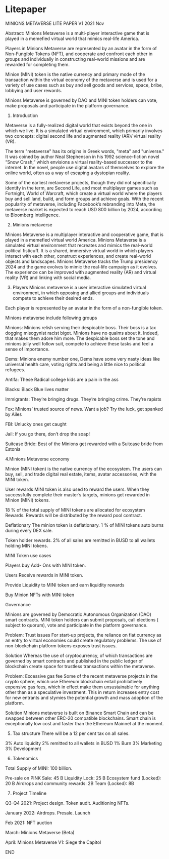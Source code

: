 # Litepaper
 


MINIONS METAVERSE 
LITE PAPER V1
2021 Nov


Abstract: Minions Metaverse is a  multi-player interactive game that is played in a memefied virtual world that mimics real-life America.  

Players in Minions Metaverse are represented by an avatar in the form of Non-Fungible Tokens (NFT), and cooperate and confront each other in groups and individually in constructing real-world missions and are rewarded for completing them.

Minion (MINI) token is the native currency and primary mode of the transaction within the virtual economy of the metaverse and is used for a variety of use cases such as buy and sell goods and services, space, bribe, lobbying and user rewards. 

Minions Metaverse is governed by DAO and MINI token holders can vote, make proposals and participate in the platform governance. 



1.	Introduction

Metaverse is a fully-realized digital world that exists beyond the one in which we live. It is a simulated virtual environment, which primarily involves two concepts: digital second life and augmented reality (AR)/ virtual reality (VR).  

The term "metaverse" has its origins in Greek words, "meta" and "universe." It was coined by author Neal Stephenson in his 1992 science-fiction novel “Snow Crash,” which envisions a virtual reality-based successor to the internet. In the novel, people use digital avatars of themselves to explore the online world, often as a way of escaping a dystopian reality. 

Some of the earliest metaverse projects, though they did not specifically identify in the term, are  Second Life, and most multiplayer games such as Fortnight, World of Warcraft, which create a virtual world where the players buy and sell land, build, and form groups and achieve goals.
With the recent popularity of metaverse, including Facebook’s rebranding into Meta, the metaverse market is expected to reach USD 800 billion by 2024, according to Bloomberg Intelligence. 


2.	Minions metaverse 

Minions Metaverse is a  multiplayer interactive and cooperative game, that is played in a memefied virtual world America. Minions Metaverse is a simulated virtual environment that recreates and mimics the real-world political fisticuff. 
It is a shared, immersive virtual world in which players interact with each other, construct experiences, and create real-world objects and landscapes. Minions Metaverse tracks the Trump presidency 2024 and the game evolves to mimic the real-life campaign as it evolves. 
The experience can be improved with augmented reality (AR) and virtual reality (VR) and linking with social media.



3.	Players
Minions metaverse is a user interactive simulated virtual environment, in which opposing and allied groups and individuals compete to achieve their desired ends. 

Each player is represented by an avatar in the form of a non-fungible token.

Minions metaverse include following groups

 Minions: Minions relish serving their despicable boss.
Their boss is a tax dogging misogynist racist bigot. Minions have no qualms about it. Indeed, that makes them adore him more.
The despicable boss set the tone and minions jolly well follow suit, compete to achieve these tasks and feel a sense of importance. 


Dems: Minions enemy number one,  Dems have some very nasty ideas like universal health care, voting rights and being a little nice to political refugees.

 Antifa: These Radical college kids are a pain in the ass

Blacks: Black Blue lives matter

Immigrants: They’re bringing drugs. They’re bringing crime. They’re rapists

Fox: Minions’ trusted source of news. Want a job? Try the luck, get spanked by Ailes 

FBI: Unlucky ones get caught

Jail: If you go there, don’t drop the soap!

 Suitcase Bride: Best of the Minions get rewarded with a Suitcase bride from Estonia 




4.Minions Metaverse economy

Minion (MINI token) is the native currency of the ecosystem.  The users can buy, sell, and trade digital real estate, items, avatar accessories, with the MINI token. 

User rewards
MINI token is also used to reward the users. When they successfully complete their master’s targets, minions get rewarded in Minion (MINI) tokens.  

18 % of the total supply of MINI tokens are allocated for ecosystem Rewards. Rewards will be distributed by the reward pool contract.

Deflationary
The minion token is deflationary. 1 % of MINI tokens auto burns during every DEX sale.

Token holder rewards. 2% of all sales are remitted in BUSD to all wallets holding MINI tokens.

MINI Token use cases

Players buy Add- Ons with MINI token.

Users Receive rewards in MINI token.

Provide Liquidity to MINI token and earn liquidity rewards

Buy Minion NFTs with MINI token


Governance

Minions are governed by Democratic Autonomous Organization (DAO) smart contracts.
MINI token holders can submit proposals, call elections ( subject to quorum), vote and participate in the platform governance. 

Problem: Trust issues
For start-up projects, the reliance on fiat currency as an entry to virtual economies could create regulatory problems. The use of non-blockchain platform tokens exposes trust issues. 

Solution 
Whereas the use of cryptocurrency, of which transactions are governed by smart contracts and published in the public ledger of blockchain create space for trustless transactions within the metaverse. 

Problem: Excessive gas fee 
Some of the recent metaverse projects in the crypto sphere, which use Ethereum blockchain entail prohibitively expensive gas fees, which in effect make them unsustainable for anything other than as a speculative investment. This in return increases entry cost for new entrants and stymies the potential growth and mass adoption of the platform. 

Solution
Minions metaverse is built on Binance Smart Chain and can be swapped between other ERC-20  compatible blockchains.  Smart chain is exceptionally low cost and faster than the Ethereum Mainnet at the moment.

5.	Tax structure 
There will be a 12 per cent tax on all sales.  

3% Auto liquidity 
2% remitted to all wallets in BUSD
1% Burn
3% Marketing
3% Development




















6.	Tokenomics




 



Total Supply of MINI: 100 billion.

Pre-sale on PINK Sale: 45 B
Liquidity Lock: 25 B 
Ecosystem fund (Locked): 20 B
Airdrops and community rewards: 2B
Team (Locked): 8B







7.	Project Timeline


Q3-Q4 2021: Project design. Token audit.  Auditioning NFTs. 

January 2022: Airdrops. Presale. Launch

Feb 2021: NFT auction

March: Minions Metaverse (Beta)

April: Minions Metaverse V1: Siege the Capitol



END


